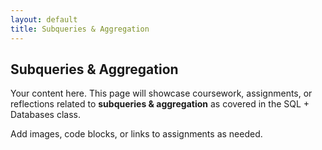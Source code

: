 ```yaml
---
layout: default
title: Subqueries & Aggregation
---
```


## Subqueries & Aggregation

Your content here. This page will showcase coursework, assignments, or reflections related to **subqueries & aggregation** as covered in the SQL + Databases class.

Add images, code blocks, or links to assignments as needed.
